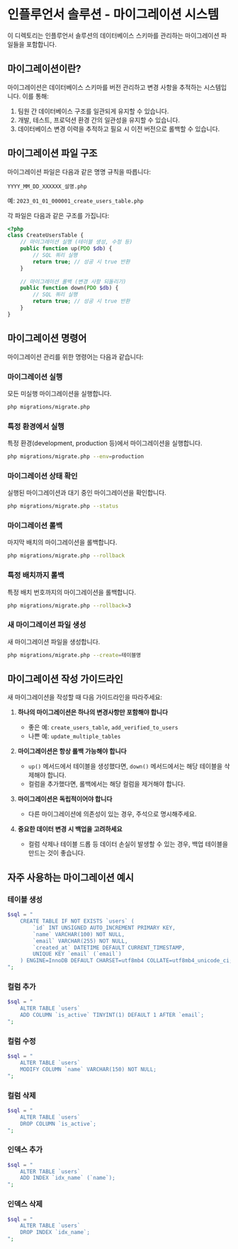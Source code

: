 # 인플루언서 솔루션 - 마이그레이션 시스템

이 디렉토리는 인플루언서 솔루션의 데이터베이스 스키마를 관리하는 마이그레이션 파일들을 포함합니다.

## 마이그레이션이란?

마이그레이션은 데이터베이스 스키마를 버전 관리하고 변경 사항을 추적하는 시스템입니다. 이를 통해:

1. 팀원 간 데이터베이스 구조를 일관되게 유지할 수 있습니다.
2. 개발, 테스트, 프로덕션 환경 간의 일관성을 유지할 수 있습니다.
3. 데이터베이스 변경 이력을 추적하고 필요 시 이전 버전으로 롤백할 수 있습니다.

## 마이그레이션 파일 구조

마이그레이션 파일은 다음과 같은 명명 규칙을 따릅니다:

```
YYYY_MM_DD_XXXXXX_설명.php
```

예: `2023_01_01_000001_create_users_table.php`

각 파일은 다음과 같은 구조를 가집니다:

```php
<?php
class CreateUsersTable {
    // 마이그레이션 실행 (테이블 생성, 수정 등)
    public function up(PDO $db) {
        // SQL 쿼리 실행
        return true; // 성공 시 true 반환
    }
    
    // 마이그레이션 롤백 (변경 사항 되돌리기)
    public function down(PDO $db) {
        // SQL 쿼리 실행
        return true; // 성공 시 true 반환
    }
}
```

## 마이그레이션 명령어

마이그레이션 관리를 위한 명령어는 다음과 같습니다:

### 마이그레이션 실행
모든 미실행 마이그레이션을 실행합니다.

```bash
php migrations/migrate.php
```

### 특정 환경에서 실행
특정 환경(development, production 등)에서 마이그레이션을 실행합니다.

```bash
php migrations/migrate.php --env=production
```

### 마이그레이션 상태 확인
실행된 마이그레이션과 대기 중인 마이그레이션을 확인합니다.

```bash
php migrations/migrate.php --status
```

### 마이그레이션 롤백
마지막 배치의 마이그레이션을 롤백합니다.

```bash
php migrations/migrate.php --rollback
```

### 특정 배치까지 롤백
특정 배치 번호까지의 마이그레이션을 롤백합니다.

```bash
php migrations/migrate.php --rollback=3
```

### 새 마이그레이션 파일 생성
새 마이그레이션 파일을 생성합니다.

```bash
php migrations/migrate.php --create=테이블명
```

## 마이그레이션 작성 가이드라인

새 마이그레이션을 작성할 때 다음 가이드라인을 따라주세요:

1. **하나의 마이그레이션은 하나의 변경사항만 포함해야 합니다**
   - 좋은 예: `create_users_table`, `add_verified_to_users`
   - 나쁜 예: `update_multiple_tables`

2. **마이그레이션은 항상 롤백 가능해야 합니다**
   - `up()` 메서드에서 테이블을 생성했다면, `down()` 메서드에서는 해당 테이블을 삭제해야 합니다.
   - 컬럼을 추가했다면, 롤백에서는 해당 컬럼을 제거해야 합니다.

3. **마이그레이션은 독립적이어야 합니다**
   - 다른 마이그레이션에 의존성이 있는 경우, 주석으로 명시해주세요.

4. **중요한 데이터 변경 시 백업을 고려하세요**
   - 컬럼 삭제나 테이블 드롭 등 데이터 손실이 발생할 수 있는 경우, 백업 테이블을 만드는 것이 좋습니다.

## 자주 사용하는 마이그레이션 예시

### 테이블 생성
```php
$sql = "
    CREATE TABLE IF NOT EXISTS `users` (
        `id` INT UNSIGNED AUTO_INCREMENT PRIMARY KEY,
        `name` VARCHAR(100) NOT NULL,
        `email` VARCHAR(255) NOT NULL,
        `created_at` DATETIME DEFAULT CURRENT_TIMESTAMP,
        UNIQUE KEY `email` (`email`)
    ) ENGINE=InnoDB DEFAULT CHARSET=utf8mb4 COLLATE=utf8mb4_unicode_ci;
";
```

### 컬럼 추가
```php
$sql = "
    ALTER TABLE `users` 
    ADD COLUMN `is_active` TINYINT(1) DEFAULT 1 AFTER `email`;
";
```

### 컬럼 수정
```php
$sql = "
    ALTER TABLE `users` 
    MODIFY COLUMN `name` VARCHAR(150) NOT NULL;
";
```

### 컬럼 삭제
```php
$sql = "
    ALTER TABLE `users` 
    DROP COLUMN `is_active`;
";
```

### 인덱스 추가
```php
$sql = "
    ALTER TABLE `users` 
    ADD INDEX `idx_name` (`name`);
";
```

### 인덱스 삭제
```php
$sql = "
    ALTER TABLE `users` 
    DROP INDEX `idx_name`;
";
``` 